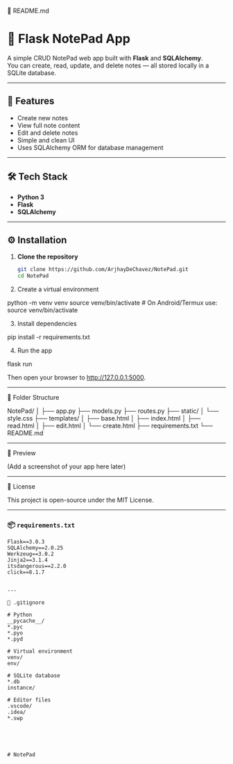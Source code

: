🧾 README.md

# 📝 Flask NotePad App

A simple CRUD NotePad web app built with **Flask** and **SQLAlchemy**.  
You can create, read, update, and delete notes — all stored locally in a SQLite database.

---

## 🚀 Features
- Create new notes
- View full note content
- Edit and delete notes
- Simple and clean UI
- Uses SQLAlchemy ORM for database management

---

## 🛠️ Tech Stack
- **Python 3**
- **Flask**
- **SQLAlchemy**


---

## ⚙️ Installation

1. **Clone the repository**
   ```bash
   git clone https://github.com/ArjhayDeChavez/NotePad.git
   cd NotePad

2. Create a virtual environment

python -m venv venv
source venv/bin/activate  # On Android/Termux use: source venv/bin/activate


3. Install dependencies

pip install -r requirements.txt


4. Run the app

flask run



Then open your browser to http://127.0.0.1:5000.


---

🧩 Folder Structure

NotePad/
│
├── app.py
├── models.py
├── routes.py
├── static/
│   └── style.css
├── templates/
│   ├── base.html
│   ├── index.html
│   ├── read.html
│   ├── edit.html
│   └── create.html
├── requirements.txt
└── README.md


---

📸 Preview

(Add a screenshot of your app here later)


---

📜 License

This project is open-source under the MIT License.

---

### 📦 `requirements.txt`
```text
Flask==3.0.3
SQLAlchemy==2.0.25
Werkzeug==3.0.2
Jinja2==3.1.4
itsdangerous==2.2.0
click==8.1.7


---

🚫 .gitignore

# Python
__pycache__/
*.pyc
*.pyo
*.pyd

# Virtual environment
venv/
env/

# SQLite database
*.db
instance/

# Editor files
.vscode/
.idea/
*.swp





# NotePad
